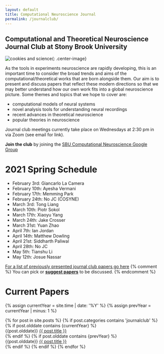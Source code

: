 ```yaml
---
layout: default
title: Computational Neuroscience Journal
permalink: /journalclub/
---
```

## Computational and Theoretical Neuroscience Journal Club at Stony Brook University

![cookies and science](/images/cookie.jpg){: .center-image}

As the tools in experiments neuroscience are rapidly developing, this is an important time to consider the broad trends and aims of the computational/theoretical works that are born alongside them.  Our aim is to present and discuss papers that reflect these modern directions so that we may better understand how our own work fits into a global neuroscience picture. Some themes and topics that we hope to cover are:

* computational models of neural systems
* novel analysis tools for understanding neural recordings
* recent advances in theoretical neuroscience
* popular theories in neuroscience

Journal club meetings currently take place on Wednesdays at 2:30 pm in via Zoom (see email for link).

**Join the club** by joining the [SBU Computational Neuroscience Google Group](https://groups.google.com/d/forum/sbu-computational-neuroscience/join)

# 2021 Spring Schedule
- February 3rd: Giancarlo La Camera
- February 10th: Ayesha Vermani
- February 17th: Memming Park
- February 24th: No JC (COSYNE)
- March 3rd: Tong Liang
- March 10th: Piotr Sokol
- March 17th: Xiaoyu Yang
- March 24th: Jake Crosser
- March 31st: Yuan Zhao
- April 7th: Ian Jordan
- April 14th: Matthew Dowling
- April 21st: Siddharth Paliwal
- April 28th: No JC
- May 5th: Tianshu Li
- May 12th: Josue Nassar

[For a list of previously presented journal club papers go here](/jc_archive)
{% comment %}
You can pick or [**suggest papers**](https://www.google.com/url?q=https://docs.google.com/document/d/17SuoVIIDbCae5GnxSHGO5BW2zbVP6wBCbaGGfgFLAOQ/edit?usp%3Dsharing&sa=D&ust=1472068897083000&usg=AFQjCNF5f_dZMloe4l3jWOm_mhxe7utbqw) to be discussed.
{% endcomment %}

# Current Papers 
{% assign currentYear = site.time | date: '%Y' %}
{% assign prevYear = currentYear | minus: 1 %}


<div class="posts">
  {% for post in site.posts %}
	{% if post.categories contains 'journalclub' %}
            {% if post.olddate contains {currentYear} %}
                <article class="post">
                {{post.olddate}}
                <a href="{{ site.baseurl }}{{ post.url }}">{{ post.title }}</a>
                </article>
             {% endif %}
             {% if post.olddate contains {prevYear} %}
                 <article class="post">
                 {{post.olddate}}
                 <a href="{{ site.baseurl }}{{ post.url }}">{{ post.title }}</a>
                 </article>
            {% endif %}
	{% endif %}
  {% endfor %}
</div>
